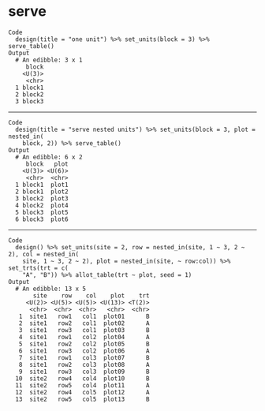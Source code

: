 # serve

    Code
      design(title = "one unit") %>% set_units(block = 3) %>% serve_table()
    Output
      # An edibble: 3 x 1
         block
        <U(3)>
         <chr>
      1 block1
      2 block2
      3 block3

---

    Code
      design(title = "serve nested units") %>% set_units(block = 3, plot = nested_in(
        block, 2)) %>% serve_table()
    Output
      # An edibble: 6 x 2
         block   plot
        <U(3)> <U(6)>
         <chr>  <chr>
      1 block1  plot1
      2 block1  plot2
      3 block2  plot3
      4 block2  plot4
      5 block3  plot5
      6 block3  plot6

---

    Code
      design() %>% set_units(site = 2, row = nested_in(site, 1 ~ 3, 2 ~ 2), col = nested_in(
        site, 1 ~ 3, 2 ~ 2), plot = nested_in(site, ~ row:col)) %>% set_trts(trt = c(
        "A", "B")) %>% allot_table(trt ~ plot, seed = 1)
    Output
      # An edibble: 13 x 5
           site    row    col    plot    trt
         <U(2)> <U(5)> <U(5)> <U(13)> <T(2)>
          <chr>  <chr>  <chr>   <chr>  <chr>
       1  site1   row1   col1  plot01      B
       2  site1   row2   col1  plot02      A
       3  site1   row3   col1  plot03      B
       4  site1   row1   col2  plot04      A
       5  site1   row2   col2  plot05      B
       6  site1   row3   col2  plot06      A
       7  site1   row1   col3  plot07      B
       8  site1   row2   col3  plot08      A
       9  site1   row3   col3  plot09      B
      10  site2   row4   col4  plot10      B
      11  site2   row5   col4  plot11      A
      12  site2   row4   col5  plot12      A
      13  site2   row5   col5  plot13      B

